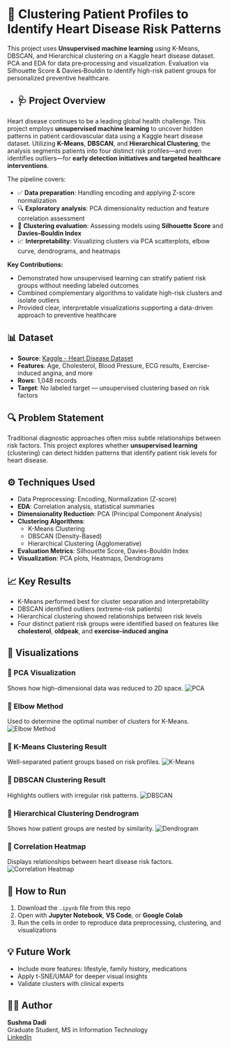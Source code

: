 # 🧠 Clustering Patient Profiles to Identify Heart Disease Risk Patterns

This project uses **Unsupervised machine learning** using K-Means, DBSCAN, and Hierarchical clustering on a Kaggle heart disease dataset. PCA and EDA for data pre‑processing and visualization. Evaluation via Silhouette Score & Davies‑Bouldin to identify high-risk patient groups for personalized preventive healthcare.

- ## 🩺 Project Overview

Heart disease continues to be a leading global health challenge. This project employs **unsupervised machine learning** to uncover hidden patterns in patient cardiovascular data using a Kaggle heart disease dataset. Utilizing **K-Means**, **DBSCAN**, and **Hierarchical Clustering**, the analysis segments patients into four distinct risk profiles—and even identifies outliers—for **early detection initiatives and targeted healthcare interventions**.

The pipeline covers:
- ✅ **Data preparation**: Handling encoding and applying Z-score normalization  
- 🔍 **Exploratory analysis**: PCA dimensionality reduction and feature correlation assessment  
- 🧠 **Clustering evaluation**: Assessing models using **Silhouette Score** and **Davies–Bouldin Index**  
- 📈 **Interpretability**: Visualizing clusters via PCA scatterplots, elbow curve, dendrograms, and heatmaps

**Key Contributions:**
- Demonstrated how unsupervised learning can stratify patient risk groups without needing labeled outcomes  
- Combined complementary algorithms to validate high-risk clusters and isolate outliers  
- Provided clear, interpretable visualizations supporting a data-driven approach to preventive healthcare  


## 📊 Dataset

- **Source**: [Kaggle - Heart Disease Dataset](https://www.kaggle.com/datasets/hosammhmdali/heart-disease-dataset)
- **Features**: Age, Cholesterol, Blood Pressure, ECG results, Exercise-induced angina, and more
- **Rows**: 1,048 records  
- **Target**: No labeled target — unsupervised clustering based on risk factors

## 🔍 Problem Statement

Traditional diagnostic approaches often miss subtle relationships between risk factors. This project explores whether **unsupervised learning** (clustering) can detect hidden patterns that identify patient risk levels for heart disease.

## ⚙️ Techniques Used

- Data Preprocessing: Encoding, Normalization (Z-score)
- **EDA**: Correlation analysis, statistical summaries
- **Dimensionality Reduction**: PCA (Principal Component Analysis)
- **Clustering Algorithms**:
  - K-Means Clustering
  - DBSCAN (Density-Based)
  - Hierarchical Clustering (Agglomerative)
- **Evaluation Metrics**: Silhouette Score, Davies-Bouldin Index
- **Visualization**: PCA plots, Heatmaps, Dendrograms

## 📈 Key Results

- K-Means performed best for cluster separation and interpretability
- DBSCAN identified outliers (extreme-risk patients)
- Hierarchical clustering showed relationships between risk levels
- Four distinct patient risk groups were identified based on features like **cholesterol**, **oldpeak**, and **exercise-induced angina**

## 📸 Visualizations

### 📍 PCA Visualization
Shows how high-dimensional data was reduced to 2D space.
![PCA](pca_plot.png)

### 📍 Elbow Method
Used to determine the optimal number of clusters for K-Means.
![Elbow Method](elbow_method.png)

### 📍 K-Means Clustering Result
Well-separated patient groups based on risk profiles.
![K-Means](kmeans_clusters.png)

### 📍 DBSCAN Clustering Result
Highlights outliers with irregular risk patterns.
![DBSCAN](dbscan_clusters.png)

### 📍 Hierarchical Clustering Dendrogram
Shows how patient groups are nested by similarity.
![Dendrogram](dendrogram.png)

### 📍 Correlation Heatmap
Displays relationships between heart disease risk factors.
![Correlation Heatmap](correlation_heatmap.png)

## 🧪 How to Run

1. Download the `.ipynb` file from this repo
2. Open with **Jupyter Notebook**, **VS Code**, or **Google Colab**
3. Run the cells in order to reproduce data preprocessing, clustering, and visualizations

## 💡 Future Work

- Include more features: lifestyle, family history, medications
- Apply t-SNE/UMAP for deeper visual insights
- Validate clusters with clinical experts

## 👩‍💻 Author

**Sushma Dadi**  
Graduate Student, MS in Information Technology  
[LinkedIn](https://www.linkedin.com/in/sushmareddy-d)

